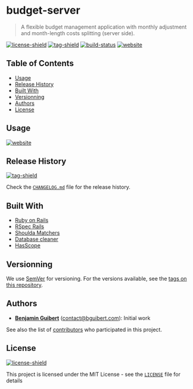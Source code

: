 # budget-server

> A flexible budget management application with monthly adjustment and month-length costs splitting (server side).

[![license-shield]](LICENSE.md)
[![tag-shield]][tags-link]
[![build-status](https://travis-ci.org/benjamin-guibert/budget-server.svg)](https://travis-ci.org/benjamin-guibert/budget-server)
[![website](https://img.shields.io/website/http/api.budget.demo.bguibert.com.svg)](http://api.budget.demo.bguibert.com)

## Table of Contents

- [Usage](#usage)
- [Release History](#release-history)
- [Built With](#built-with)
- [Versionning](#versionning)
- [Authors](#authors)
- [License](#license)

## Usage

[![website](https://img.shields.io/website/http/api.budget.demo.bguibert.com.svg)](http://api.budget.demo.bguibert.com)

## Release History

[![tag-shield]][tags-link]

Check the [`CHANGELOG.md`](CHANGELOG.md) file for the release history.

## Built With

- [Ruby on Rails](https://rubyonrails.org)
- [RSpec Rails](https://relishapp.com/rspec/rspec-rails/docs)
- [Shoulda Matchers](https://matchers.shoulda.io)
- [Database cleaner](http://databasecleaner.github.io)
- [HasScope](https://github.com/plataformatec/has_scope)

## Versionning

We use [SemVer](http://semver.org/) for versioning. For the versions available, see the [tags on this repository][tags-link].

## Authors

- **[Benjamin Guibert](https://github.com/benjamin-guibert)** (<contact@bguibert.com>): Initial work

See also the list of [contributors][contributors-link] who participated in this project.

## License

[![license-shield]](LICENSE)

This project is licensed under the MIT License - see the [`LICENSE`](LICENSE) file for details

[tags-link]: https://github.com/benjamin-guibert/budget-server/tags
[contributors-link]: https://github.com/benjamin-guibert/budget-server/contributors
[license-shield]: https://img.shields.io/github/license/benjamin-guibert/budget-server.svg
[tag-shield]: https://img.shields.io/github/tag/benjamin-guibert/budget-server.svg
